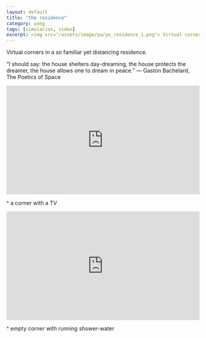 ```yaml
---
layout: default
title: "the residence"
category: yang
tags: [simulation, video]
excerpt: <img src="/assets/image/yw/yw_residence_1.png"> Virtual corners in a so familiar yet distancing residence.
---
```


Virtual corners in a so familiar yet distancing residence.

“I should say: the house shelters day-dreaming, the house protects the dreamer, the house allows one to dream in peace.” ― Gaston Bachelard, The Poetics of Space



<div style="padding:56.25% 0 0 0;position:relative;"><iframe src="https://player.vimeo.com/video/172607428?title=0&byline=0&portrait=0" style="position:absolute;top:0;left:0;width:100%;height:100%;" frameborder="0" allow="autoplay; fullscreen" allowfullscreen></iframe></div><script src="https://player.vimeo.com/api/player.js"></script>


^ a corner with a TV



<div style="padding:56.25% 0 0 0;position:relative;"><iframe src="https://player.vimeo.com/video/196686379?title=0&byline=0&portrait=0" style="position:absolute;top:0;left:0;width:100%;height:100%;" frameborder="0" allow="autoplay; fullscreen" allowfullscreen></iframe></div><script src="https://player.vimeo.com/api/player.js"></script>



^ empty corner with running shower-water
